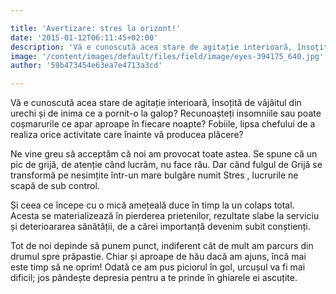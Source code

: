 ```yaml
---

title: 'Avertizare: stres la orizont!'
date: '2015-01-12T06:11:45+02:00'
description: 'Vă e cunoscută acea stare de agitație interioară, însoțită de vâjâitul dinurechi și de inima ce a pornit-o la galop? Recunoașteți insomniile sau poatecoșmarurile ce apar aproape în fiecare noapte? Fob'
image: '/content/images/default/files/field/image/eyes-394175_640.jpg'
author: '59b473454e63ea7e4713a3cd'

---
```

<div class="kg-card-markdown"><p>Vă e cunoscută acea stare de agitație interioară, însoțită de vâjâitul din urechi și de inima ce a pornit-o la galop? Recunoașteți insomniile sau poate coșmarurile ce apar aproape în fiecare noapte? Fobiile, lipsa chefului de a realiza orice activitate care înainte vă producea plăcere?</p>
<p>Ne vine greu să acceptăm că noi am provocat toate astea. Se spune că un pic de grijă, de atenție când lucrăm, nu face rău. Dar când fulgul de Grijă se transformă pe nesimțite într-un mare bulgăre numit Stres , lucrurile ne scapă de sub control.</p>
<p>Și ceea ce începe cu o mică amețeală duce în timp la un colaps total. Acesta se materializează în pierderea prietenilor, rezultate slabe la serviciu și deterioararea sănătății, de a cărei importanță devenim subit conștienți.</p>
<p>Tot de noi depinde să punem punct, indiferent cât de mult am parcurs din drumul spre prăpastie. Chiar și aproape de hău dacă am ajuns, încă mai este timp să ne oprim! Odată ce am pus piciorul în gol, urcușul va fi mai dificil; jos pândește depresia pentru a te prinde în ghiarele ei ascuțite.</p>
</div>
